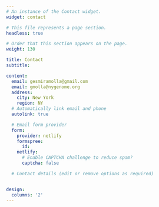```yaml
---
# An instance of the Contact widget.
widget: contact

# This file represents a page section.
headless: true

# Order that this section appears on the page.
weight: 130

title: Contact
subtitle:

content:
  email: gesmiramolla@gmail.com
  email: gmolla@nygenome.org
  address:
    city: New York
    region: NY
  # Automatically link email and phone
  autolink: true

  # Email form provider
  form:
    provider: netlify
    formspree:
      id:
    netlify:
      # Enable CAPTCHA challenge to reduce spam?
      captcha: false

  # Contact details (edit or remove options as required)


design:
  columns: '2'
---
```

